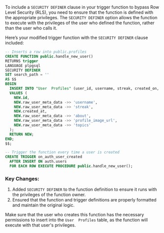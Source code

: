 To include a `SECURITY DEFINER` clause in your trigger function to bypass Row Level Security (RLS), you need to ensure that the function is defined with the appropriate privileges. The `SECURITY DEFINER` option allows the function to execute with the privileges of the user who defined the function, rather than the user who calls it.

Here’s your modified trigger function with the `SECURITY DEFINER` clause included:

```sql
-- Inserts a row into public.profiles
CREATE FUNCTION public.handle_new_user()
RETURNS trigger
LANGUAGE plpgsql
SECURITY DEFINER
SET search_path = ''
AS $$
BEGIN
  INSERT INTO "User  Profiles" (user_id, username, streak, created_on, about, profile_image_url, topics)
  VALUES (
    NEW.id,
    NEW.raw_user_meta_data ->> 'username',
    NEW.raw_user_meta_data ->> 'streak',
    NEW.created_at,
    NEW.raw_user_meta_data ->> 'about',
    NEW.raw_user_meta_data ->> 'profile_image_url',
    NEW.raw_user_meta_data ->> 'topics'
  );
  RETURN NEW;
END;
$$;

-- Trigger the function every time a user is created
CREATE TRIGGER on_auth_user_created
  AFTER INSERT ON auth.users
  FOR EACH ROW EXECUTE PROCEDURE public.handle_new_user();
```

### Key Changes:
1. Added `SECURITY DEFINER` to the function definition to ensure it runs with the privileges of the function owner.
2. Ensured that the function and trigger definitions are properly formatted and maintain the original logic.

Make sure that the user who creates this function has the necessary permissions to insert into the `User  Profiles` table, as the function will execute with that user's privileges.